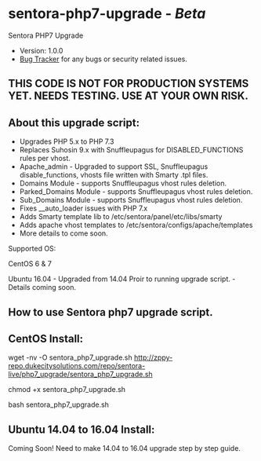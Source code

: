 # sentora-php7-upgrade - *Beta*
 Sentora PHP7 Upgrade

* Version: 1.0.0
* [Bug Tracker](https://github.com/Dukecitysolutions/sentora-php7-upgrade/issues) for any bugs or security related issues.

## THIS CODE IS NOT FOR PRODUCTION SYSTEMS YET. NEEDS TESTING. USE AT YOUR OWN RISK.

## About this upgrade script:
* Upgrades PHP 5.x to PHP 7.3
* Replaces Suhosin 9.x with Snuffleupagus for DISABLED_FUNCTIONS rules per vhost.
* Apache_admin - Upgraded to support SSL, Snuffleupagus disable_functions, vhosts file written with Smarty .tpl files.
* Domains Module - supports Snuffleupagus vhost rules deletion.
* Parked_Domains Module - supports Snuffleupagus vhost rules deletion.
* Sub_Domains Module - supports Snuffleupagus vhost rules deletion.
* Fixes __auto_loader issues with PHP 7.x
* Adds Smarty template lib to /etc/sentora/panel/etc/libs/smarty
* Adds apache vhost templates to /etc/sentora/configs/apache/templates
* More details to come soon.

Supported OS:

CentOS 6 & 7

Ubuntu 16.04 - Upgraded from 14.04 Proir to running upgrade script. - Details coming soon.


## How to use Sentora php7 upgrade script.

## CentOS Install:
wget -nv -O sentora_php7_upgrade.sh http://zppy-repo.dukecitysolutions.com/repo/sentora-live/php7_upgrade/sentora_php7_upgrade.sh

chmod +x sentora_php7_upgrade.sh

bash sentora_php7_upgrade.sh


## Ubuntu 14.04 to 16.04 Install:

Coming Soon! 
Need to make 14.04 to 16.04 upgrade step by step guide.
